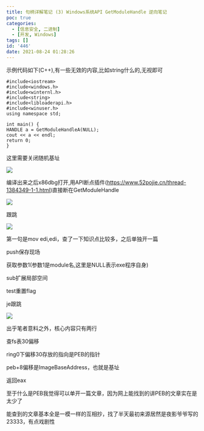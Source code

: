 ```yaml
---
title: 句柄详解笔记 (3) Windows系统API GetModuleHandle 逆向笔记
poc: true
categories:
  - [信息安全, 二进制]
  - [开发, Windows]
tags: []
id: '446'
date: 2021-08-24 01:28:26
---
```


示例代码如下(C++),有一些无效的内容,比如string什么的,无视即可

```
#include<iostream>
#include<windows.h>
#include<winternl.h>
#include<string>
#include<libloaderapi.h>
#include<winuser.h>
using namespace std;

int main() {
HANDLE a = GetModuleHandleA(NULL);
cout << a << endl;
return 0;
}
```

这里需要关闭随机基址

![](https://raw.githubusercontent.com/Valkierja/ALLPIC/main/img/202303172101111.png)

编译出来之后x86dbg打开,用API断点插件(https://www.52pojie.cn/thread-1384349-1-1.html)直接断在GetModuleHandle

![](https://raw.githubusercontent.com/Valkierja/ALLPIC/main/img/202303172101122.png)

跟跳

![](https://raw.githubusercontent.com/Valkierja/ALLPIC/main/img/202303172101521.png)

第一句是mov edi,edi，查了一下知识点比较多，之后单独开一篇

push保存现场

获取参数1(参数1是module名,这里是NULL表示exe程序自身)

sub扩展局部空间

test重置flag

je跟跳

![](https://raw.githubusercontent.com/Valkierja/ALLPIC/main/img/202303172101252.png)

出乎笔者意料之外，核心内容只有两行

查fs表30偏移

ring0下偏移30存放的指向是PEB的指针

peb+8偏移是ImageBaseAddress，也就是基址

返回eax

至于什么是PEB我觉得可以单开一篇文章，因为网上能找到的讲PEB的文章实在是太少了

能查到的文章基本全是一模一样的互相抄，找了半天最初来源居然是夜影爷爷写的23333，有点戏剧性